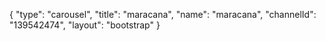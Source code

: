 {
    "type": "carousel",
    "title": "maracana",
    "name": "maracana",
    "channelId": "139542474",
    "layout": "bootstrap"
}